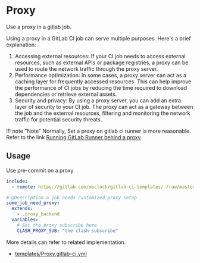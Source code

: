 # Proxy

Use a proxy in a gitlab job.

Using a proxy in a GitLab CI job can serve multiple purposes. Here's a brief explanation:

1. Accessing external resources: If your CI job needs to access external resources, such as external APIs or package registries, a proxy can be used to route the network traffic through the proxy server.
2. Performance optimization: In some cases, a proxy server can act as a caching layer for frequently accessed resources. This can help improve the performance of CI jobs by reducing the time required to download dependencies or retrieve external assets.
3. Security and privacy: By using a proxy server, you can add an extra layer of security to your CI job. The proxy can act as a gateway between the job and the external resources, filtering and monitoring the network traffic for potential security threats.

!!! note "Note"
    Normally, Set a proxy on gitlab ci runner is more reasonable. Refer to the link [Running GitLab Runner behind a proxy](https://docs.gitlab.com/runner/configuration/proxy.html)

## Usage

Use pre-commit on a proxy

```yaml
include:
  - remote: https://gitlab.com/msclock/gitlab-ci-templates/-/raw/master/templates/Proxy.gitlab-ci.yml

# @Description a job needs customized proxy setup
some_job_need_proxy:
  extends:
    - .proxy_backend
  variables:
    # Set the proxy subscribe here
    CLASH_PROXY_SUB: "the clash subscribe"
```

More details can refer to related implementation.

- [templates/Proxy.gitlab-ci.yml](https://gitlab.com/msclock/gitlab-ci-templates/-/blob/master/templates/Proxy.gitlab-ci.yml)
